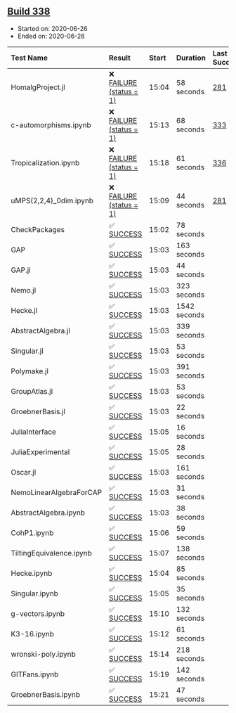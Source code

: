 ## [Build 338](https://oscarci.mathematik.uni-kl.de/job/oscar-stable/338/)

* Started on: 2020-06-26
* Ended on: 2020-06-26

| Test Name    | Result | Start | Duration | Last Success | First Failure |
|:-------------|:-------|:------|:---------|:-------------|:--------------|
| HomalgProject.jl | ❌ [FAILURE (status = 1)](https://oscarci.mathematik.uni-kl.de/job/oscar-stable/338/artifact/logs/build-338/HomalgProject.jl.log) | 15:04 | 58 seconds | [281](https://oscarci.mathematik.uni-kl.de/job/oscar-stable/281/) | [282](https://oscarci.mathematik.uni-kl.de/job/oscar-stable/282/) |
| c-automorphisms.ipynb | ❌ [FAILURE (status = 1)](https://oscarci.mathematik.uni-kl.de/job/oscar-stable/338/artifact/logs/build-338/c-automorphisms.ipynb.log) | 15:13 | 68 seconds | [333](https://oscarci.mathematik.uni-kl.de/job/oscar-stable/333/) | [334](https://oscarci.mathematik.uni-kl.de/job/oscar-stable/334/) |
| Tropicalization.ipynb | ❌ [FAILURE (status = 1)](https://oscarci.mathematik.uni-kl.de/job/oscar-stable/338/artifact/logs/build-338/Tropicalization.ipynb.log) | 15:18 | 61 seconds | [336](https://oscarci.mathematik.uni-kl.de/job/oscar-stable/336/) | [337](https://oscarci.mathematik.uni-kl.de/job/oscar-stable/337/) |
| uMPS(2,2,4)_0dim.ipynb | ❌ [FAILURE (status = 1)](https://oscarci.mathematik.uni-kl.de/job/oscar-stable/338/artifact/logs/build-338/uMPS-2-2-4-_0dim.ipynb.log) | 15:09 | 44 seconds | [281](https://oscarci.mathematik.uni-kl.de/job/oscar-stable/281/) | [282](https://oscarci.mathematik.uni-kl.de/job/oscar-stable/282/) |
| CheckPackages | ✅ [SUCCESS](https://oscarci.mathematik.uni-kl.de/job/oscar-stable/338/artifact/logs/build-338/CheckPackages.log) | 15:02 | 78 seconds |  |  |
| GAP | ✅ [SUCCESS](https://oscarci.mathematik.uni-kl.de/job/oscar-stable/338/artifact/logs/build-338/GAP.log) | 15:03 | 163 seconds |  |  |
| GAP.jl | ✅ [SUCCESS](https://oscarci.mathematik.uni-kl.de/job/oscar-stable/338/artifact/logs/build-338/GAP.jl.log) | 15:03 | 44 seconds |  |  |
| Nemo.jl | ✅ [SUCCESS](https://oscarci.mathematik.uni-kl.de/job/oscar-stable/338/artifact/logs/build-338/Nemo.jl.log) | 15:03 | 323 seconds |  |  |
| Hecke.jl | ✅ [SUCCESS](https://oscarci.mathematik.uni-kl.de/job/oscar-stable/338/artifact/logs/build-338/Hecke.jl.log) | 15:03 | 1542 seconds |  |  |
| AbstractAlgebra.jl | ✅ [SUCCESS](https://oscarci.mathematik.uni-kl.de/job/oscar-stable/338/artifact/logs/build-338/AbstractAlgebra.jl.log) | 15:03 | 339 seconds |  |  |
| Singular.jl | ✅ [SUCCESS](https://oscarci.mathematik.uni-kl.de/job/oscar-stable/338/artifact/logs/build-338/Singular.jl.log) | 15:03 | 53 seconds |  |  |
| Polymake.jl | ✅ [SUCCESS](https://oscarci.mathematik.uni-kl.de/job/oscar-stable/338/artifact/logs/build-338/Polymake.jl.log) | 15:03 | 391 seconds |  |  |
| GroupAtlas.jl | ✅ [SUCCESS](https://oscarci.mathematik.uni-kl.de/job/oscar-stable/338/artifact/logs/build-338/GroupAtlas.jl.log) | 15:03 | 53 seconds |  |  |
| GroebnerBasis.jl | ✅ [SUCCESS](https://oscarci.mathematik.uni-kl.de/job/oscar-stable/338/artifact/logs/build-338/GroebnerBasis.jl.log) | 15:03 | 22 seconds |  |  |
| JuliaInterface | ✅ [SUCCESS](https://oscarci.mathematik.uni-kl.de/job/oscar-stable/338/artifact/logs/build-338/JuliaInterface.log) | 15:05 | 16 seconds |  |  |
| JuliaExperimental | ✅ [SUCCESS](https://oscarci.mathematik.uni-kl.de/job/oscar-stable/338/artifact/logs/build-338/JuliaExperimental.log) | 15:05 | 28 seconds |  |  |
| Oscar.jl | ✅ [SUCCESS](https://oscarci.mathematik.uni-kl.de/job/oscar-stable/338/artifact/logs/build-338/Oscar.jl.log) | 15:03 | 161 seconds |  |  |
| NemoLinearAlgebraForCAP | ✅ [SUCCESS](https://oscarci.mathematik.uni-kl.de/job/oscar-stable/338/artifact/logs/build-338/NemoLinearAlgebraForCAP.log) | 15:03 | 31 seconds |  |  |
| AbstractAlgebra.ipynb | ✅ [SUCCESS](https://oscarci.mathematik.uni-kl.de/job/oscar-stable/338/artifact/logs/build-338/AbstractAlgebra.ipynb.log) | 15:03 | 38 seconds |  |  |
| CohP1.ipynb | ✅ [SUCCESS](https://oscarci.mathematik.uni-kl.de/job/oscar-stable/338/artifact/logs/build-338/CohP1.ipynb.log) | 15:06 | 59 seconds |  |  |
| TiltingEquivalence.ipynb | ✅ [SUCCESS](https://oscarci.mathematik.uni-kl.de/job/oscar-stable/338/artifact/logs/build-338/TiltingEquivalence.ipynb.log) | 15:07 | 138 seconds |  |  |
| Hecke.ipynb | ✅ [SUCCESS](https://oscarci.mathematik.uni-kl.de/job/oscar-stable/338/artifact/logs/build-338/Hecke.ipynb.log) | 15:04 | 85 seconds |  |  |
| Singular.ipynb | ✅ [SUCCESS](https://oscarci.mathematik.uni-kl.de/job/oscar-stable/338/artifact/logs/build-338/Singular.ipynb.log) | 15:05 | 35 seconds |  |  |
| g-vectors.ipynb | ✅ [SUCCESS](https://oscarci.mathematik.uni-kl.de/job/oscar-stable/338/artifact/logs/build-338/g-vectors.ipynb.log) | 15:10 | 132 seconds |  |  |
| K3-16.ipynb | ✅ [SUCCESS](https://oscarci.mathematik.uni-kl.de/job/oscar-stable/338/artifact/logs/build-338/K3-16.ipynb.log) | 15:12 | 61 seconds |  |  |
| wronski-poly.ipynb | ✅ [SUCCESS](https://oscarci.mathematik.uni-kl.de/job/oscar-stable/338/artifact/logs/build-338/wronski-poly.ipynb.log) | 15:14 | 218 seconds |  |  |
| GITFans.ipynb | ✅ [SUCCESS](https://oscarci.mathematik.uni-kl.de/job/oscar-stable/338/artifact/logs/build-338/GITFans.ipynb.log) | 15:19 | 142 seconds |  |  |
| GroebnerBasis.ipynb | ✅ [SUCCESS](https://oscarci.mathematik.uni-kl.de/job/oscar-stable/338/artifact/logs/build-338/GroebnerBasis.ipynb.log) | 15:21 | 47 seconds |  |  |
